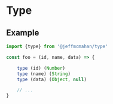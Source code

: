# Type

## Example

```js
import {type} from '@jeffmcmahan/type'

const foo = (id, name, data) => {

	type (id) (Number)
	type (name) (String)
	type (data) (Object, null)

	// ...
}
```